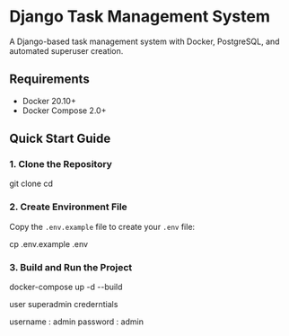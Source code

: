 # Django Task Management System

A Django-based task management system with Docker, PostgreSQL, and automated superuser creation.

## Requirements

- Docker 20.10+
- Docker Compose 2.0+

## Quick Start Guide

### 1. Clone the Repository

git clone <repository-url>
cd <project-directory>


### 2. Create Environment File

Copy the `.env.example` file to create your `.env` file:

cp .env.example .env


### 3. Build and Run the Project

docker-compose up -d --build

user superadmin crederntials 

username : admin
password : admin

